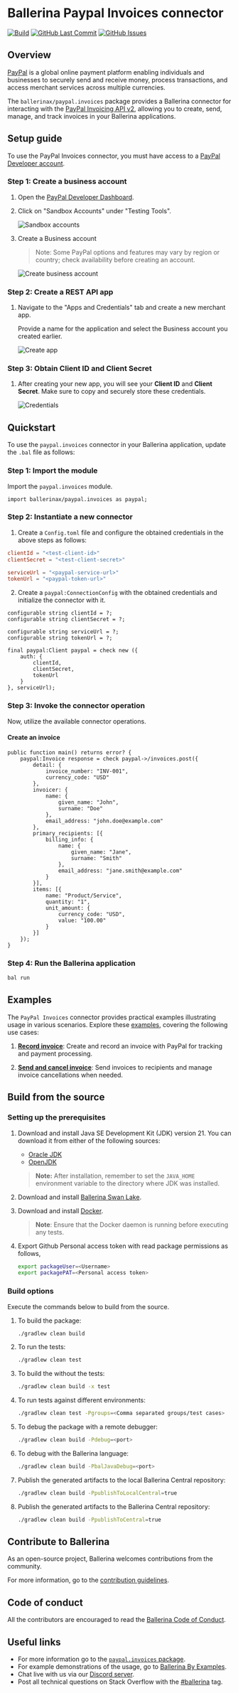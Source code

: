 # Ballerina Paypal Invoices connector

[![Build](https://github.com/ballerina-platform/module-ballerinax-paypal.invoices/actions/workflows/ci.yml/badge.svg)](https://github.com/ballerina-platform/module-ballerinax-paypal.invoices/actions/workflows/ci.yml)
[![GitHub Last Commit](https://img.shields.io/github/last-commit/ballerina-platform/module-ballerinax-paypal.invoices.svg)](https://github.com/ballerina-platform/module-ballerinax-paypal.invoices/commits/master)
[![GitHub Issues](https://img.shields.io/github/issues/ballerina-platform/ballerina-library/module/paypal.invoices.svg?label=Open%20Issues)](https://github.com/ballerina-platform/ballerina-library/labels/module%paypal.invoices)

## Overview

[PayPal](https://www.paypal.com/) is a global online payment platform enabling individuals and businesses to securely send and receive money, process transactions, and access merchant services across multiple currencies.

The `ballerinax/paypal.invoices` package provides a Ballerina connector for interacting with the [PayPal Invoicing API v2](https://developer.paypal.com/docs/api/invoicing/v2/), allowing you to create, send, manage, and track invoices in your Ballerina applications.

## Setup guide

To use the PayPal Invoices connector, you must have access to a [PayPal Developer account](https://developer.paypal.com/).

### Step 1: Create a business account

1. Open the [PayPal Developer Dashboard](https://developer.paypal.com/dashboard).

2. Click on "Sandbox Accounts" under "Testing Tools".

   ![Sandbox accounts](https://raw.githubusercontent.com/ballerina-platform/module-ballerinax-paypal.invoices/main/docs/setup/resources/sandbox-accounts.png)

3. Create a Business account

   > Note: Some PayPal options and features may vary by region or country; check availability before creating an account.

   ![Create business account](https://raw.githubusercontent.com/ballerina-platform/module-ballerinax-paypal.invoices/main/docs/setup/resources/create-account.png)

### Step 2: Create a REST API app

1. Navigate to the "Apps and Credentials" tab and create a new merchant app.

   Provide a name for the application and select the Business account you created earlier.

   ![Create app](https://raw.githubusercontent.com/ballerina-platform/module-ballerinax-paypal.invoices/main/docs/setup/resources/create-app.png)

### Step 3: Obtain Client ID and Client Secret

1. After creating your new app, you will see your **Client ID** and **Client Secret**. Make sure to copy and securely store these credentials.

   ![Credentials](https://raw.githubusercontent.com/ballerina-platform/module-ballerinax-paypal.invoices/main/docs/setup/resources/get-credentials.png)

## Quickstart

To use the `paypal.invoices` connector in your Ballerina application, update the `.bal` file as follows:

### Step 1: Import the module

Import the `paypal.invoices` module.

```ballerina
import ballerinax/paypal.invoices as paypal;
```

### Step 2: Instantiate a new connector

1. Create a `Config.toml` file and configure the obtained credentials in the above steps as follows:

```toml
clientId = "<test-client-id>"
clientSecret = "<test-client-secret>"

serviceUrl = "<paypal-service-url>"
tokenUrl = "<paypal-token-url>"
```

2. Create a `paypal:ConnectionConfig` with the obtained credentials and initialize the connector with it.

```ballerina
configurable string clientId = ?;
configurable string clientSecret = ?;

configurable string serviceUrl = ?;
configurable string tokenUrl = ?;
```

```ballerina
final paypal:Client paypal = check new ({
    auth: {
        clientId,
        clientSecret,
        tokenUrl
    }
}, serviceUrl);
```

### Step 3: Invoke the connector operation

Now, utilize the available connector operations.

#### Create an invoice

```ballerina
public function main() returns error? {
    paypal:Invoice response = check paypal->/invoices.post({
        detail: {
            invoice_number: "INV-001",
            currency_code: "USD"
        },
        invoicer: {
            name: {
                given_name: "John",
                surname: "Doe"
            },
            email_address: "john.doe@example.com"
        },
        primary_recipients: [{
            billing_info: {
                name: {
                    given_name: "Jane",
                    surname: "Smith"
                },
                email_address: "jane.smith@example.com"
            }
        }],
        items: [{
            name: "Product/Service",
            quantity: "1",
            unit_amount: {
                currency_code: "USD",
                value: "100.00"
            }
        }]
    });
}
```

### Step 4: Run the Ballerina application

```bash
bal run
```

## Examples

The `PayPal Invoices` connector provides practical examples illustrating usage in various scenarios. Explore these [examples](https://github.com/ballerina-platform/module-ballerinax-paypal.invoices/tree/main/examples/), covering the following use cases:

1. [**Record invoice**](https://github.com/ballerina-platform/module-ballerinax-paypal.invoices/tree/main/examples/paypal-record-invoice): Create and record an invoice with PayPal for tracking and payment processing.

2. [**Send and cancel invoice**](https://github.com/ballerina-platform/module-ballerinax-paypal.invoices/tree/main/examples/paypal-send-cancel-invoice): Send invoices to recipients and manage invoice cancellations when needed.

## Build from the source

### Setting up the prerequisites

1. Download and install Java SE Development Kit (JDK) version 21. You can download it from either of the following sources:

    * [Oracle JDK](https://www.oracle.com/java/technologies/downloads/)
    * [OpenJDK](https://adoptium.net/)

   > **Note:** After installation, remember to set the `JAVA_HOME` environment variable to the directory where JDK was installed.

2. Download and install [Ballerina Swan Lake](https://ballerina.io/).

3. Download and install [Docker](https://www.docker.com/get-started).

   > **Note**: Ensure that the Docker daemon is running before executing any tests.

4. Export Github Personal access token with read package permissions as follows,

    ```bash
    export packageUser=<Username>
    export packagePAT=<Personal access token>
    ```

### Build options

Execute the commands below to build from the source.

1. To build the package:

   ```bash
   ./gradlew clean build
   ```

2. To run the tests:

   ```bash
   ./gradlew clean test
   ```

3. To build the without the tests:

   ```bash
   ./gradlew clean build -x test
   ```

4. To run tests against different environments:

   ```bash
   ./gradlew clean test -Pgroups=<Comma separated groups/test cases>
   ```

5. To debug the package with a remote debugger:

   ```bash
   ./gradlew clean build -Pdebug=<port>
   ```

6. To debug with the Ballerina language:

   ```bash
   ./gradlew clean build -PbalJavaDebug=<port>
   ```

7. Publish the generated artifacts to the local Ballerina Central repository:

    ```bash
    ./gradlew clean build -PpublishToLocalCentral=true
    ```

8. Publish the generated artifacts to the Ballerina Central repository:

   ```bash
   ./gradlew clean build -PpublishToCentral=true
   ```

## Contribute to Ballerina

As an open-source project, Ballerina welcomes contributions from the community.

For more information, go to the [contribution guidelines](https://github.com/ballerina-platform/ballerina-lang/blob/master/CONTRIBUTING.md).

## Code of conduct

All the contributors are encouraged to read the [Ballerina Code of Conduct](https://ballerina.io/code-of-conduct).

## Useful links

* For more information go to the [`paypal.invoices` package](https://central.ballerina.io/ballerinax/paypal.invoices/latest).
* For example demonstrations of the usage, go to [Ballerina By Examples](https://ballerina.io/learn/by-example/).
* Chat live with us via our [Discord server](https://discord.gg/ballerinalang).
* Post all technical questions on Stack Overflow with the [#ballerina](https://stackoverflow.com/questions/tagged/ballerina) tag.
